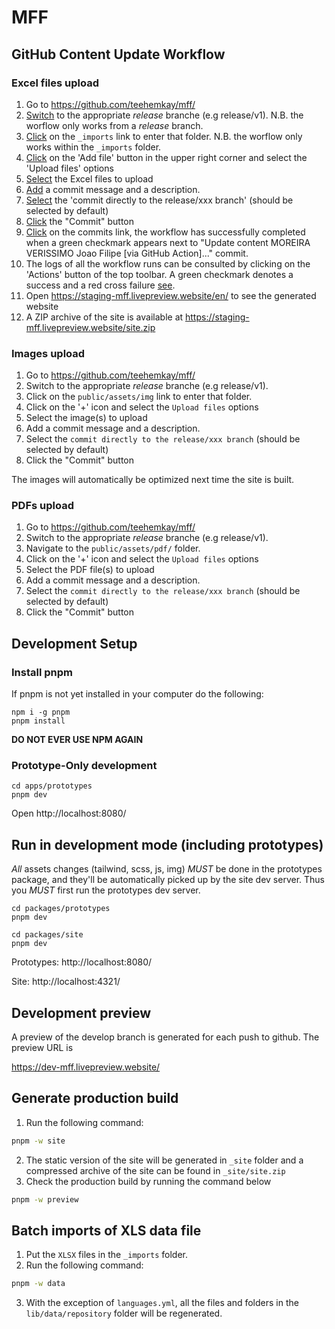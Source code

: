 # MFF

## GitHub Content Update Workflow

### Excel files upload

1. Go to https://github.com/teehemkay/mff/
2. [Switch](docs/workflow.png) to the appropriate *release* branche (e.g release/v1). N.B. the worflow only works from a *release* branch.
3. [Click](docs/workflow.png) on the `_imports` link to enter that folder. N.B. the worflow only works within the `_imports` folder.
4. [Click](docs/_imports.png) on the 'Add file' button in the upper right corner and select the 'Upload files' options
5. [Select](file-upload.png) the Excel files to upload
6. [Add](file-upload.png) a commit message and a description. 
7. [Select](file-upload.png) the 'commit directly to the release/xxx branch' (should be selected by default)
8. [Click](file-upload.png) the "Commit" button
9. [Click](docs/workflow.png) on the commits link, the workflow has successfully completed when a green checkmark appears next to "Update content MOREIRA VERISSIMO Joao Filipe [via GitHub Action]..." commit.
10. The logs of all the workflow runs can be consulted by clicking on the 'Actions' button of the top toolbar. A green checkmark denotes a success and a red cross failure [see](docs/actions.png).
11. Open https://staging-mff.livepreview.website/en/ to see the generated website
12. A ZIP archive of the site is available at https://staging-mff.livepreview.website/site.zip

### Images upload

1. Go to https://github.com/teehemkay/mff/
2. Switch to the appropriate *release* branche (e.g release/v1).
3. Click on the `public/assets/img` link to enter that folder.
4. Click on the '+' icon and select the `Upload files` options
5. Select the image(s) to upload
6. Add a commit message and a description. 
7. Select the `commit directly to the release/xxx branch` (should be selected by default)
8. Click the "Commit" button

The images will automatically be optimized next time the site is built.

### PDFs upload

1. Go to https://github.com/teehemkay/mff/
2. Switch to the appropriate *release* branche (e.g release/v1).
3. Navigate to the `public/assets/pdf/` folder.
4. Click on the '+' icon and select the `Upload files` options
5. Select the PDF file(s) to upload
6. Add a commit message and a description. 
7. Select the `commit directly to the release/xxx branch` (should be selected by default)
8. Click the "Commit" button

## Development Setup

### Install pnpm

If pnpm is not yet installed in your computer do the following:

```
npm i -g pnpm
pnpm install
```

**DO NOT EVER USE NPM AGAIN**

### Prototype-Only development

```
cd apps/prototypes
pnpm dev
```

Open http://localhost:8080/

## Run in development mode (including prototypes)

*All* assets changes (tailwind, scss, js, img) *MUST* be done in the prototypes package, and they'll be automatically picked up by the site dev server.
Thus you *MUST* first run the prototypes dev server.

```
cd packages/prototypes
pnpm dev

```

```
cd packages/site
pnpm dev
```

Prototypes:
http://localhost:8080/

Site:
http://localhost:4321/

## Development preview

A preview of the develop branch is generated for each push to github.
The preview URL is

https://dev-mff.livepreview.website/

## Generate production build

1. Run the following command:

```sh
pnpm -w site
```

2. The static version of the site will be generated in `_site` folder and a compressed archive of the site can be found in `_site/site.zip`
3. Check the production build by running the command below

```sh
pnpm -w preview
```

## Batch imports of XLS data file

1. Put the `XLSX` files in the  `_imports` folder.
2. Run the following command:

```sh
pnpm -w data
```

3. With the exception of `languages.yml`, all the files and folders in the `lib/data/repository` folder will be regenerated.

